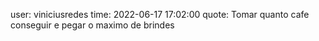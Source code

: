 user: viniciusredes
time: 2022-06-17 17:02:00
quote: Tomar quanto cafe conseguir e pegar o maximo de brindes
